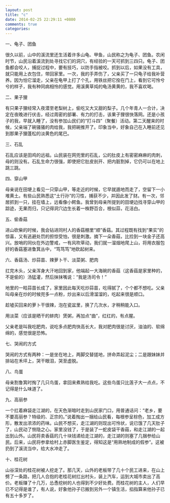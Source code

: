 ```yaml
---
layout: post
title: "c"
date: 2014-02-25 22:29:11 +0800
comments: true
categories: 
---
```

一、龟子、团鱼

很久以前，山中的溪流里还生活着许多山龟、甲鱼，山民称之为龟子、团鱼。农闲时节，山民沿着溪流到处寻找它们的洞穴，有经验的一天可抓到三四只。龟子、团鱼都会咬人，捕捉过程中，要有技巧，以防手指被咬。抓到以后，如果没有工具，就只能用上衣包住，带回家里。一次，我的手弄伤了，父亲买了一只龟子给我补营养。因为怕它溜走，父亲在龟甲上打了个孔，用铁丝把它拴在门上，看到它可怜兮兮的样子，我有种同病相怜的感觉。用溪黄草炖的龟汤黄黄的，我不喜欢喝。
<!--more-->
二、果子狸

有只果子狸经常入夜潜至老梨树上，偷吃又大又甜的梨子。几个年青人一合计，决定在夜晚进行伏击，经过周密的部署、有力的打击，该果子狸很快落网。还是小孩子的我，早就入睡了，没有参加山民们的“打斗四”（聚餐）活动。第二天醒来的时候，父亲端了碗骚骚的肉给我，我把碗推开了。印象当中，好象自己在入睡前还见到那果子狸蓬松的淡黄色的尾巴。

三、石乱

石乱应该是田鸡的远祖。山民装在网兜里的石乱，公的肚皮上有密密麻麻的肉刺，母的则没有。石乱生命力很强，即使把它肚皮剖开、把内脏割掉，它仍可以在地上跳三跳。

四、穿山甲

母亲说在田埂上看见一只穿山甲，等走近的时候，它早就遁地而走了，空留下一小堆黄土。有些山民熟悉这“土行孙”的习性，捕获不少，并因此发了财。有一次，邻居抓到一只，挂在墙上，远看像小鳄鱼。我曾到母亲所提到的田埂边找寻穿山甲的踪迹，无果而归，只记得洞穴边生长着一株野百合，根似蒜，花洁白。

五、偷香菇

进山砍柴的时候，我会钻进同村人的香菇棚里“顺”香菇。其过程既有找到“果实”的惊喜，又有逃避处罚的担惊受怕，很是刺激。摘下一朵香菇，比捡到一块金子还高兴。放哨的同伙在外边警戒，一有风吹草动，我们就一溜烟地爬上山，将用衣服包好的香菇塞进鲁箕丛中，“笃笃笃”地砍起树来。

六、香菇汤、炒蒜苗、辣萝卜干、淡菜粥、肥肉

扛完木头，父亲浑身大汗地回到家，他端起一大海碗的香菇（这香菇是家里种的，不是偷的）汤猛灌，然后抹抹嘴说：“我是汤司令！”

地里的一畦蒜苗长成了，家里因此每天吃炒蒜苗，吃得腻了，个个都不想吃。父亲叫母亲在炒的时候兜多一点粉，炒出来以后滑溜溜的，吃起来很是顺口。

趁墟买回来的萝卜干很辣，泡在瓷盆里，换了几次水，才稍稍能入口。

用淡菜（应该是晒干的蚌肉）煲粥，再加点“曲”，红红的，有点腥。

父亲老是叫我吃肥肉，说吃多点肥肉快高长大，我对肥肉很是讨厌，油油的、软绵绵的，感觉很是恐怖。

七、哭闹的方式

哭闹的方式有两种：一是坐在地上，两脚交替搓地，拼命弄起泥尘；二是跟妹妹并排站在禾坪上，哭干眼泪，哭至虚脱。

八、鸟蛋

母亲割鲁箕时掏了几只鸟蛋，拿回来煮熟给我吃。这些鸟蛋只比莲子大一点点，不记得是什么味道了。

九、高丽参

一个扛着麻袋走江湖的，在天色渐暗时走到山民家门口，用普通话问：“老乡，要不要高丽参？特级的、正宗的。”说着掏出一捆给山民看，每根参呈棕色，加工成方形，散发出浓浓的药味。山民不想买，走江湖的则现出可怜状，说已饿了几天肚子了，山民动了恻隐之心。家里没钱了，于是装了一蛇皮袋干香菇，和走江湖的一起出到山外。山民将卖香菇的几十块钱递给走江湖的，走江湖的则塞了几捆参给山民。后来，山民将参拿给村上赤脚医生鉴定，得知这是“用熟地制成的假参”。这被扔到了溪流当中，给大水冲走了。

十、桂花树

山谷深处的桂花树被人挖走了。那几天，山外的老板带了几十个民工进来，在山上劈了一条路，把几人合抱的老桂花树扛出村头，装上汽车，运到大城市卖出了高价。老板赚了十几万，怂恿挖树的人也得到不少好处费。而桂花树的主人，人们早已不记得是谁了，有人说，好象他孙子已搬到另外一个镇生活，掐指算来他孙子已有五十多岁了。